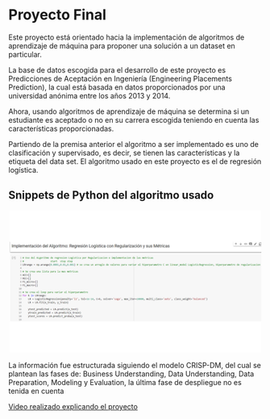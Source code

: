 # Proyecto Final
Este proyecto está orientado hacia la implementación de algoritmos de aprendizaje de máquina para proponer una solución a un dataset en particular.

La base de datos escogida para el desarrollo de este proyecto es Predicciones de Aceptación en Ingeniería (Engineering Placements Prediction), la cual está basada en datos proporcionados por una universidad anónima entre los años 2013 y 2014.

Ahora, usando algoritmos de aprendizaje de máquina se determina si un estudiante es aceptado o no en su carrera escogida teniendo en cuenta las características proporcionadas.

Partiendo de la premisa anterior el algoritmo a ser implementado es uno de clasificación y supervisado, es decir, se tienen las características y la etiqueta del data set. El algoritmo usado en este proyecto es el de regresión logística.

## Snippets de Python del algoritmo usado

<p align="center">
<img src="ProyectoFinal/Algoritmo.png" alt="Algoritmo" width="500"/>  
</p>

La información fue estructurada siguiendo el modelo CRISP-DM, del cual se plantean las fases de: Business Understanding, Data Understanding, Data Preparation, Modeling y Evaluation, la última fase de despliegue no es tenida en cuenta

[Video realizado explicando el proyecto](https://youtu.be/gMlwIeQes6g)
